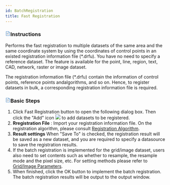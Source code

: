 ```yaml
---
id: BatchRegistration
title: Fast Registration
---
```



### ![](../../img/read.gif)Instructions

Performs the fast registration to multiple datasets of the same area and the same coordinate system by using the coordinates of control points in an existed registration information file (*.drfu). You have no need to specify a reference dataset. The feature is available for the point, line, region, text, CAD, network, raster or image dataset.

The registration information file (*.drfu) contain the information of control points, reference points andalgorithms, and so on. Hence, to register datasets in bulk, a corresponding registration information file is required.

### ![](../../img/read.gif)Basic Steps

  1. Click Fast Registration button to open the following dialog box. Then click the "Add" icon ![](../../img-en/AddDataButton1.png) to add datasets to be registered. 
  2. **Rregistration File** : Import your registration information file. On the registration algorithm, please consult [Registration Algorithm](RegistrationMode.htm).
  3. **Result settings** When "Save To" is checked, the registration result will be saved as a new dataset, and you are required to specify a datasource to save the registration results.
  4. If the batch registration is implemented for the grid/image dataset, users also need to set contents such as whether to resample, the resample mode and the pixel size, etc. For setting methods please refer to [Grid/Image Parameters](rasterparagroup.htm).
  5. When finished, click the OK button to implement the batch registration. The batch registration results will be output to the output window.